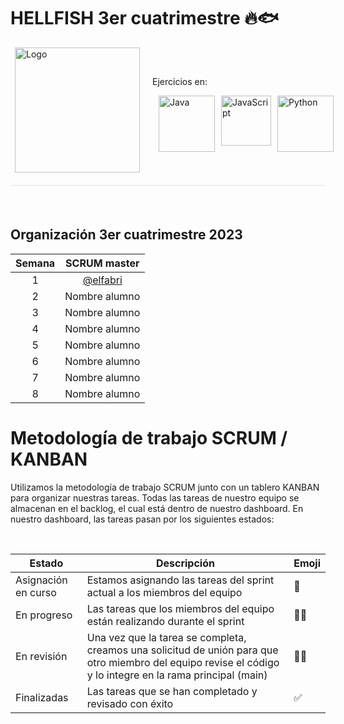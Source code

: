 <h1>HELLFISH 3er cuatrimestre 🔥🐟</h1>

<div style="display: flex; justify-content: center; align-items: center;">
  <a href="https://simpsons.fandom.com/es/wiki/Flying_Hellfish"><img src="https://avatars.githubusercontent.com/t/6707833?s=280&v=4" alt="Logo" width="200" height="200" align="right" hspace="20"></a>
  <div>
    <p>Ejercicios en:</p>
    <div style="display: flex; justify-content: center;">
      <a href="https://www.java.com/"><img src="https://cdn.icon-icons.com/icons2/2415/PNG/512/java_original_wordmark_logo_icon_146459.png" alt="Java" width="90" height="90" style="margin-left: 10px;"></a>
      <a href="https://www.javascript.com/"><img src="https://upload.wikimedia.org/wikipedia/commons/thumb/9/99/Unofficial_JavaScript_logo_2.svg/480px-Unofficial_JavaScript_logo_2.svg.png" alt="JavaScript" width="80" height="80" style="margin-left: 10px;"></a>
      <a href="https://www.python.org"><img src="https://miro.medium.com/v2/resize:fit:378/1*y6zvdl68fA-5nd9v-StFMg.png" alt="Python" width="90" height="90" style="margin-left: 10px;"></a>
    </div>
  </div>
</div>



<div style="height:1px; background-color: #e1e4e8; margin-top: 20px; margin-bottom: 20px;"></div>

<br>

<h2>Organización 3er cuatrimestre 2023</h2>

| Semana |    SCRUM master  |
| :----: |:----------------:|
|   1    |    [@elfabri](https://github.com/elfabri)    |
|   2    |   Nombre alumno  |
|   3    |   Nombre alumno  |
|   4    |   Nombre alumno  |
|   5    |   Nombre alumno  |
|   6    |   Nombre alumno  |
|   7    |   Nombre alumno  |
|   8    |   Nombre alumno  |

# Metodología de trabajo SCRUM / KANBAN
<p>Utilizamos la metodología de trabajo SCRUM junto con un tablero KANBAN para organizar nuestras tareas. Todas las tareas de nuestro equipo se almacenan en el backlog, el cual está dentro de nuestro dashboard. En nuestro dashboard, las tareas pasan por los siguientes estados:</p>
<br>


| Estado               | Descripción                                                                                             | Emoji |
|---------------------|---------------------------------------------------------------------------------------------------------|-------|
| Asignación en curso | Estamos asignando las tareas del sprint actual a los miembros del equipo                                | 🎯    |
| En progreso         | Las tareas que los miembros del equipo están realizando durante el sprint                                | 🏃‍♂️   |
| En revisión         | Una vez que la tarea se completa, creamos una solicitud de unión para que otro miembro del equipo revise el código y lo integre en la rama principal (main) | 🕵️‍♀️ |
| Finalizadas          | Las tareas que se han completado y revisado con éxito                                                   | ✅    |


<br>
